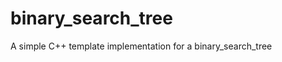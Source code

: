 binary_search_tree
==================

A simple C++ template implementation for a binary_search_tree
